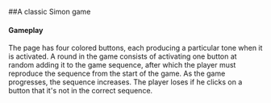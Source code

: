 ##A classic Simon game 

#### Gameplay
The page has four colored buttons, each producing a particular tone when it is activated. A round in the game consists of activating one button at random adding it to the game sequence, after which the player must reproduce the sequence from the start of the game. As the game progresses, the sequence increases. The player loses if he clicks on a button that it's not in the correct sequence.
